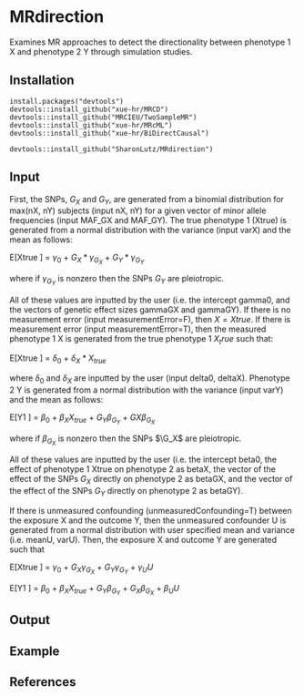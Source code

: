 # MRdirection
Examines MR approaches to detect the directionality between phenotype 1 X and phenotype 2 Y through simulation studies.

## Installation
```
install.packages("devtools")
devtools::install_github("xue-hr/MRCD")
devtools::install_github("MRCIEU/TwoSampleMR")
devtools::install_github("xue-hr/MRcML")
devtools::install_github("xue-hr/BiDirectCausal")

devtools::install_github("SharonLutz/MRdirection")
```

## Input
First, the SNPs, $G_X$ and $G_Y$, are generated from a binomial distribution for max(nX, nY) subjects (input nX, nY) for a given vector of minor allele frequencies (input MAF_GX and MAF_GY).
The true phenotype 1 (Xtrue) is generated from a normal distribution with the variance (input varX) and the mean as follows:

E\[Xtrue \] = $\gamma_0$ + $G_X*\gamma_{G_X}$ + $G_Y*\gamma_{G_Y}$

where if $\gamma_{G_Y}$ is nonzero then the SNPs $G_Y$ are pleiotropic.

All of these values are inputted by the user (i.e. the intercept gamma0, and the vectors of genetic effect sizes gammaGX and gammaGY). If there is no measurement error (input measurementError=F), then $X=Xtrue$. If there is measurement error (input measurementError=T), then the measured phenotype 1 X is generated from the true phenotype 1 $X_true$ such that:

E\[Xtrue \] = $\delta_0$ + $\delta_{X}*X_{true}$

where $\delta_0$ and $\delta_{X}$ are inputted by the user (input delta0, deltaX). Phenotype 2 Y is generated from a normal distribution with the variance (input varY) and the mean as follows:

E\[Y1 \] = $\beta_0$ + $\beta_{X}X_{true}$ + $G_Y\beta_{G_Y}$ + $GX\beta_{G_X}$

where if $\beta_{G_X}$ is nonzero then the SNPs $\G_X$ are pleiotropic.

All of these values are inputted by the user (i.e. the intercept beta0, the effect of phenotype 1 Xtrue on phenotype 2 as betaX, the vector of the effect of the SNPs $G_X$ directly on phenotype 2 as betaGX, and the vector of the effect of the SNPs $G_Y$ directly on phenotype 2 as betaGY).

If there is unmeasured confounding (unmeasuredConfounding=T) between the exposure X and the outcome Y, then the unmeasured confounder U is generated from a normal distribution with user specified mean and variance (i.e. meanU, varU). Then, the exposure X and outcome Y are generated such that

E\[Xtrue \] = $\gamma_0$ + $G_X\gamma_{G_X}$ + $G_Y\gamma_{G_Y}$ + $\gamma_{U}U$

E\[Y1 \] = $\beta_0$ + $\beta_{X}X_{true}$ + $G_Y\beta_{G_Y}$ + $G_X\beta_{G_X}$ + $\beta_{U}U$





## Output

## Example


## References
